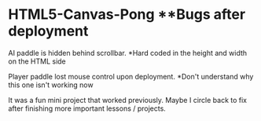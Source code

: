# HTML5-Canvas-Pong  **Bugs after deployment

AI paddle is hidden behind scrollbar. \*Hard coded in the height and width on the HTML side

Player paddle lost mouse control upon deployment. \*Don't understand why this one isn't working now

It was a fun mini project that worked previously. Maybe I circle back to fix after finishing more important lessons / projects.
